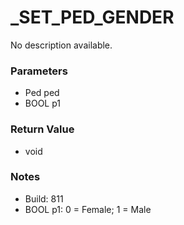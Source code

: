 # _SET_PED_GENDER

No description available.

### Parameters
* Ped ped
* BOOL p1

### Return Value
* void

### Notes
* Build: 811
* BOOL p1: 0 = Female; 1 = Male

